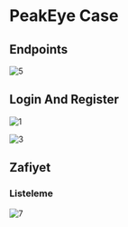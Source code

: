 # PeakEye Case

## Endpoints

![5](https://github.com/user-attachments/assets/a8949b13-ca1e-4f2f-ab3c-713e652cd0b0)

## Login And Register

![1](https://github.com/user-attachments/assets/aee1cc00-5937-4e0a-ae1d-3dbb381b39dd)

![3](https://github.com/user-attachments/assets/202aa9ae-faf5-4cb6-af30-c02eac1e2fe7)

## Zafiyet

### Listeleme

![7](https://github.com/user-attachments/assets/b5cb455b-c774-469e-8b22-ec1860d833c9)
